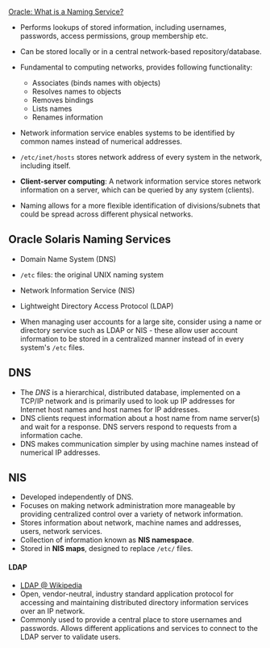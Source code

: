 [Oracle: What is a Naming Service?](https://docs.oracle.com/cd/E23824_01/html/821-1455/a00intro-21293.html#scrolltoc)

- Performs lookups of stored information, including usernames, passwords, access permissions, group membership etc.
- Can be stored locally or in a central network-based repository/database.
- Fundamental to computing networks, provides following functionality:

    - Associates (binds names with objects)
    - Resolves names to objects
    - Removes bindings
    - Lists names
    - Renames information

- Network information service enables systems to be identified by common names instead of numerical addresses.
- `/etc/inet/hosts` stores network address of every system in the network, including itself.
- **Client-server computing**: A network information service stores network information on a server, which can be queried by any system (clients).
- Naming allows for a more flexible identification of divisions/subnets that could be spread across different physical networks.

## Oracle Solaris Naming Services

- Domain Name System (DNS)
- `/etc` files: the original UNIX naming system
- Network Information Service (NIS)
- Lightweight Directory Access Protocol (LDAP)

- When managing user accounts for a large site, consider using a name or directory service such as LDAP or NIS - these allow user account information to be stored in a centralized manner instead of in every system's `/etc` files. 

## DNS
- The *DNS* is a hierarchical, distributed database, implemented on a TCP/IP network and is primarily used to look up IP addresses for Internet host names and host names for IP addresses.
- DNS clients request information about a host name from name server(s) and wait for a response. DNS servers respond to requests from a information cache.
- DNS makes communication simpler by using machine names instead of numerical IP addresses.

## NIS
- Developed independently of DNS.
- Focuses on making network administration more manageable by providing centralized control over a variety of network information.
- Stores information about network, machine names and addresses, users, network services.
- Collection of information known as **NIS namespace**.
- Stored in **NIS maps**, designed to replace `/etc/` files.

#### LDAP
- [LDAP @ Wikipedia](https://en.wikipedia.org/wiki/Lightweight_Directory_Access_Protocol)
- Open, vendor-neutral, industry standard application protocol for accessing and maintaining distributed directory information services over an IP network.
- Commonly used to provide a central place to store usernames and passwords. Allows different applications and services to connect to the LDAP server to validate users.
